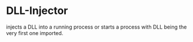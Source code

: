 DLL-Injector
============

injects a DLL into a running process or starts a process with DLL being the very first one imported.